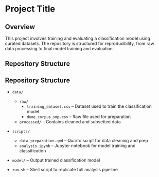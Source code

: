 # Project Title

## Overview

This project involves training and evaluating a classification model using curated datasets. The repository is structured for reproducibility, from raw data processing to final model training and evaluation.

## Repository Structure

## Repository Structure

- `data/`
  - `raw/`
    - `training_dataset.csv` – Dataset used to train the classification model
    - `dume_corpus_smp.csv` – Raw file used for preparation
  - `processed/` – Contains cleaned and subsetted data

- `scripts/`
  - `data_preparation.qmd` – Quarto script for data cleaning and prep
  - `analysis.ipynb` – Jupyter notebook for model training and classification

- `model/` – Output trained classification model

- `run.sh` – Shell script to replicate full analysis pipeline